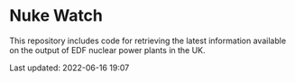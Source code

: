 # Nuke Watch

This repository includes code for retrieving the latest information available on the output of EDF nuclear power plants in the UK.

Last updated: 2022-06-16 19:07
